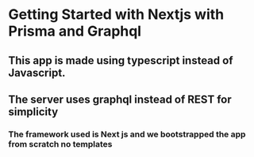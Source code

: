 # Getting Started with Nextjs with Prisma and Graphql

## This app is made using typescript instead of Javascript.

## The server uses graphql instead of REST for simplicity

### The framework used is Next js and we bootstrapped the app from scratch no templates
